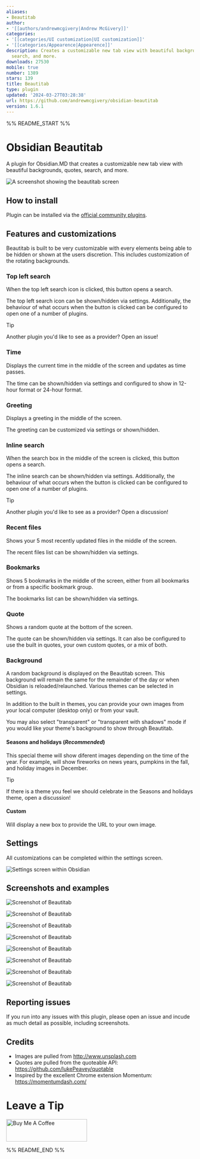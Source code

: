 ```yaml
---
aliases:
- Beautitab
author:
- '[[authors/andrewmcgivery|Andrew McGivery]]'
categories:
- '[[categories/UI customization|UI customization]]'
- '[[categories/Appearence|Appearence]]'
description: Creates a customizable new tab view with beautiful backgrounds, quotes,
  search, and more.
downloads: 27530
mobile: true
number: 1389
stars: 139
title: Beautitab
type: plugin
updated: '2024-03-27T03:28:38'
url: https://github.com/andrewmcgivery/obsidian-beautitab
version: 1.6.1
---
```


%% README_START %%

# Obsidian Beautitab

A plugin for Obsidian.MD that creates a customizable new tab view with beautiful backgrounds, quotes, search, and more.

![A screenshot showing the beautitab screen](https://raw.githubusercontent.com/andrewmcgivery/obsidian-beautitab/HEAD/screenshots/mountains.png)

## How to install

Plugin can be installed via the [official community plugins](https://obsidian.md/plugins?id=beautitab).

## Features and customizations

Beautitab is built to be very customizable with every elements being able to be hidden or shown at the users discretion. This includes customization of the rotating backgrounds.

### Top left search

When the top left search icon is clicked, this button opens a search.

The top left search icon can be shown/hidden via settings. Additionally, the behaviour of what occurs when the button is clicked can be configured to open one of a number of plugins.

> [!TIP]
> Another plugin you'd like to see as a provider? Open an issue!

### Time

Displays the current time in the middle of the screen and updates as time passes.

The time can be shown/hidden via settings and configured to show in 12-hour format or 24-hour format.

### Greeting

Displays a greeting in the middle of the screen.

The greeting can be customized via settings or shown/hidden.

### Inline search

When the search box in the middle of the screen is clicked, this button opens a search.

The inline search can be shown/hidden via settings. Additionally, the behaviour of what occurs when the button is clicked can be configured to open one of a number of plugins.

> [!TIP]
> Another plugin you'd like to see as a provider? Open a discussion!

### Recent files

Shows your 5 most recently updated files in the middle of the screen.

The recent files list can be shown/hidden via settings.

### Bookmarks

Shows 5 bookmarks in the middle of the screen, either from all bookmarks or from a specific bookmark group.

The bookmarks list can be shown/hidden via settings.

### Quote

Shows a random quote at the bottom of the screen.

The quote can be shown/hidden via settings. It can also be configured to use the built in quotes, your own custom quotes, or a mix of both.

### Background

A random background is displayed on the Beautitab screen. This background will remain the same for the remainder of the day or when Obsidian is reloaded/relaunched. Various themes can be selected in settings.

In addition to the built in themes, you can provide your own images from your local computer (desktop only) or from your vault.

You may also select "transparent" or "transparent with shadows" mode if you would like your theme's background to show through Beautitab.

#### Seasons and holidays (_Recommended_)

This special theme will show diferent images depending on the time of the year. For example, will show fireworks on news years, pumpkins in the fall, and holiday images in December.

> [!TIP]
> If there is a theme you feel we should celebrate in the Seasons and holidays theme, open a discussion!

#### Custom

Will display a new box to provide the URL to your own image.

## Settings

All customizations can be completed within the settings screen.

![Settings screen within Obsidian](https://raw.githubusercontent.com/andrewmcgivery/obsidian-beautitab/HEAD/screenshots/settings.png)

## Screenshots and examples

![Screenshot of Beautitab](https://raw.githubusercontent.com/andrewmcgivery/obsidian-beautitab/HEAD/screenshots/screenshot1.png)

![Screenshot of Beautitab](https://raw.githubusercontent.com/andrewmcgivery/obsidian-beautitab/HEAD/screenshots/screenshot2.png)

![Screenshot of Beautitab](https://raw.githubusercontent.com/andrewmcgivery/obsidian-beautitab/HEAD/screenshots/screenshot3.png)

![Screenshot of Beautitab](https://raw.githubusercontent.com/andrewmcgivery/obsidian-beautitab/HEAD/screenshots/screenshot4.png)

![Screenshot of Beautitab](https://raw.githubusercontent.com/andrewmcgivery/obsidian-beautitab/HEAD/screenshots/screenshot5.png)

![Screenshot of Beautitab](https://raw.githubusercontent.com/andrewmcgivery/obsidian-beautitab/HEAD/screenshots/screenshot6.png)

![Screenshot of Beautitab](https://raw.githubusercontent.com/andrewmcgivery/obsidian-beautitab/HEAD/screenshots/screenshot8.png)

![Screenshot of Beautitab](https://raw.githubusercontent.com/andrewmcgivery/obsidian-beautitab/HEAD/screenshots/screenshot9.png)

## Reporting issues

If you run into any issues with this plugin, please open an issue and incude as much detail as possible, including screenshots.

## Credits

-   Images are pulled from http://www.unsplash.com
-   Quotes are pulled from the quoteable API: https://github.com/lukePeavey/quotable
-   Inspired by the excellent Chrome extension Momentum: https://momentumdash.com/

# Leave a Tip

<a href="https://www.buymeacoffee.com/andrewmcgivery" target="_blank"><img src="https://cdn.buymeacoffee.com/buttons/v2/default-yellow.png" alt="Buy Me A Coffee" style="height: 60px !important;width: 217px !important;" ></a>


%% README_END %%